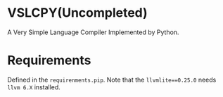 # VSLCPY(Uncompleted)
A Very Simple Language Compiler Implemented by Python.

# Requirements
Defined in the `requirenments.pip`. Note that the `llvmlite==0.25.0` needs `llvm 6.X` installed.
